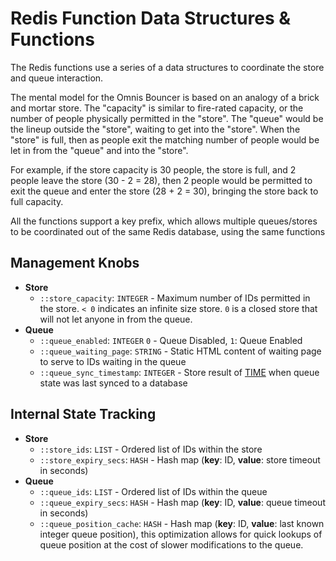 # Redis Function Data Structures & Functions

The Redis functions use a series of a data structures to coordinate the store and queue interaction.

The mental model for the Omnis Bouncer is based on an analogy of a brick and mortar store. The "capacity" is
similar to fire-rated capacity, or the number of people physically permitted in the "store". The "queue" would be the
lineup outside the "store", waiting to get into the "store". When the "store" is full, then as people exit the
matching number of people would be let in from the "queue" and into the "store".

For example, if the store capacity is 30 people, the store is full, and 2 people leave the store (30 - 2 = 28), then 2
people would be permitted to exit the queue and enter the store (28 + 2 = 30), bringing the store back to full capacity.

All the functions support a key prefix, which allows multiple queues/stores to be coordinated out of the same
Redis database, using the same functions

## Management Knobs

* **Store**
    * `::store_capacity`: `INTEGER` - Maximum number of IDs permitted in the store. `< 0` indicates an infinite
      size store.  `0` is a closed store that will not let anyone in from the queue.
* **Queue**
    * `::queue_enabled`: `INTEGER` `0` - Queue Disabled, `1`: Queue Enabled
    * `::queue_waiting_page`: `STRING` - Static HTML content of waiting page to serve to IDs waiting in the queue
    * `::queue_sync_timestamp`: `INTEGER` - Store result of [TIME](https://redis.io/docs/latest/commands/time/) when
      queue
      state was last synced to a database

## Internal State Tracking

* **Store**
    * `::store_ids`: `LIST` - Ordered list of IDs within the store
    * `::store_expiry_secs`: `HASH` - Hash map (**key**: ID, **value**: store timeout in seconds)
* **Queue**
    * `::queue_ids`: `LIST` - Ordered list of IDs within the queue
    * `::queue_expiry_secs`: `HASH` - Hash map (**key**: ID, **value**: queue timeout in seconds)
    * `::queue_position_cache`: `HASH` - Hash map (**key**: ID, **value**: last known integer queue position), this
      optimization allows for quick lookups of queue position at the cost of slower modifications to the queue.